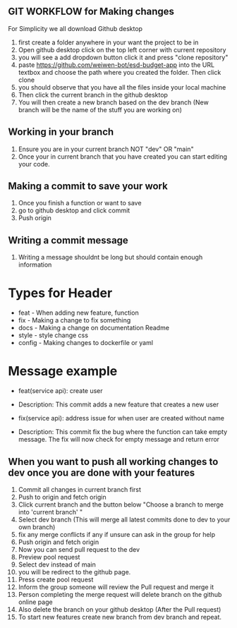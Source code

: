 ## GIT WORKFLOW for Making changes

For Simplicity we all download Github desktop
1. first create a folder anywhere in your want the project to be in
2. Open github desktop click on the top left corner with current repository
3. you will see a add dropdown button click it and press "clone repository"
4. paste https://github.com/weiwen-bot/esd-budget-app into the URL textbox and choose the path where you created the folder. Then click clone
5. you should observe that you have all the files inside your local machine
6. Then click the current branch in the github desktop
7. You will then create a new branch based on the dev branch (New branch will be the name of the stuff you are working on)

## Working in your branch
1. Ensure you are in your current branch NOT "dev" OR "main"
2. Once your in current branch that you have created you can start editing your code.

## Making a commit to save your work
1. Once you finish a function or want to save
2. go to github desktop and click commit 
3. Push origin

## Writing a commit message
1. Writing a message shouldnt be long but should contain enough information
# Types for Header
- feat - When adding new feature, function
- fix - Making a change to fix something
- docs - Making a change on documentation Readme
- style - style change css
- config - Making changes to dockerfile or yaml 
# Message example
- feat(service api): create user
- Description: This commit adds a new feature that creates a new user

- fix(service api): address issue for when user are created without name
- Description: This commit fix the bug where the function can take empty message. The fix will now check for empty message and return error

## When you want to push all working changes to dev once you are done with your features
1. Commit all changes in current branch first
2. Push to origin and fetch origin
3. Click current branch and the button below "Choose a branch to merge into 'current branch' " 
4. Select dev branch (This will merge all latest commits done to dev to your own branch)
5. fix any merge conflicts if any if unsure can ask in the group for help
6. Push origin and fetch origin
7. Now you can send pull request to the dev
8. Preview pool request
9. Select dev instead of main
10. you will be redirect to the github page.
11. Press create pool request
12. Inform the group someone will review the Pull request and merge it
13. Person completing the merge request will delete branch on the github online page
14. Also delete the branch on your github desktop (After the Pull request)
15. To start new features create new branch from dev branch and repeat.
